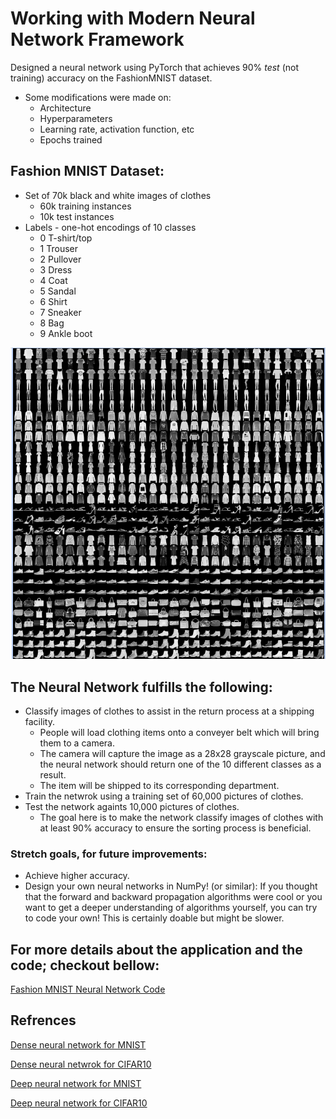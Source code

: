 # Working with Modern Neural Network Framework
Designed a neural network using PyTorch that achieves 90% *test* (not training) accuracy on the FashionMNIST dataset. 
  - Some modifications were made on:
      - Architecture
      - Hyperparameters
      - Learning rate, activation function, etc
      - Epochs trained

## Fashion MNIST Dataset: 
- Set of 70k black and white images of clothes
  - 60k training instances
  - 10k test instances
- Labels - one-hot encodings of 10 classes
  - 0 T-shirt/top
  - 1 Trouser
  - 2 Pullover
  - 3 Dress
  - 4 Coat
  - 5 Sandal
  - 6 Shirt
  - 7 Sneaker
  - 8 Bag
  - 9 Ankle boot

![preview img](/Dataset.png)

## The Neural Network fulfills the following: 
- Classify images of clothes to assist in the return process at a shipping facility.
  - People will load clothing items onto a conveyer belt which will bring them to a camera. 
  - The camera will capture the image as a 28x28 grayscale picture, and the neural network should return one of the 10 different classes as a result. 
  - The item will be shipped to its corresponding department.   
- Train the netwrok using a training set of 60,000 pictures of clothes. 
- Test the network againts 10,000 pictures of clothes. 
  - The goal here is to make the network classify images of clothes with at least 90% accuracy to ensure the sorting process is beneficial.

### Stretch goals, for future improvements: 
- Achieve higher accuracy. 
- Design your own neural networks in NumPy! (or similar): If you thought that the forward and backward propagation algorithms were cool or you want to get a deeper understanding of algorithms yourself, you can try to code your own! This is certainly doable but might be slower.

## For more details about the application and the code; checkout bellow: 
[Fashion MNIST Neural Network Code](https://github.com/tinanemati/Fashion_MNIST/blob/main/Fashion_MNIST.ipynb)

## Refrences
[Dense neural network for MNIST](https://colab.research.google.com/drive/1bNahKCtLKZLZWbiC574af7cwAocGiXD4?usp=sharing)

[Dense neural netwrok for CIFAR10](https://colab.research.google.com/drive/1eQVaNZ6JZHS5sM8F7cxGV78tHOYISBtq?usp=sharing)

[Deep neural network for MNIST](https://colab.research.google.com/drive/1WLVZwFSnHb0lt1DQYN5w7B6to9J49brN?usp=sharing)

[Deep neural network for CIFAR10](https://colab.research.google.com/drive/1zyPg7ehPtVdl5wAOiAD2hYWuEXuwO1so?usp=sharing)
